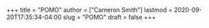 +++
title = "POMO"
author = ["Cameron Smith"]
lastmod = 2020-09-20T17:35:34-04:00
slug = "POMO"
draft = false
+++
